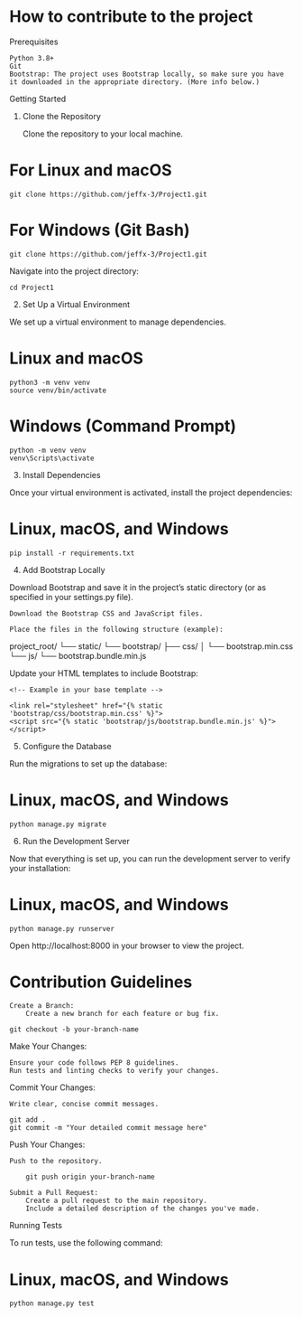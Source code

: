 # How to contribute to the project

Prerequisites

    Python 3.8+
    Git
    Bootstrap: The project uses Bootstrap locally, so make sure you have it downloaded in the appropriate directory. (More info below.)

Getting Started
1. Clone the Repository

    Clone the  repository to your local machine.

# For Linux and macOS
```
git clone https://github.com/jeffx-3/Project1.git

```

# For Windows (Git Bash)
```
git clone https://github.com/jeffx-3/Project1.git
```

Navigate into the project directory:

    cd Project1

2. Set Up a Virtual Environment

We  set up a virtual environment to manage dependencies.

# Linux and macOS
```
python3 -m venv venv
source venv/bin/activate
```

# Windows (Command Prompt)
```
python -m venv venv
venv\Scripts\activate
```

3. Install Dependencies

Once your virtual environment is activated, install the project dependencies:

# Linux, macOS, and Windows
```
pip install -r requirements.txt
```


4. Add Bootstrap Locally

Download Bootstrap and save it in the project’s static directory (or as specified in your settings.py file).

    Download the Bootstrap CSS and JavaScript files.

    Place the files in the following structure (example):

project_root/
└── static/
    └── bootstrap/
        ├── css/
        │   └── bootstrap.min.css
        └── js/
            └── bootstrap.bundle.min.js

Update your HTML templates to include Bootstrap:

    <!-- Example in your base template -->
  
    <link rel="stylesheet" href="{% static 'bootstrap/css/bootstrap.min.css' %}">
    <script src="{% static 'bootstrap/js/bootstrap.bundle.min.js' %}"></script>

5. Configure the Database

Run the migrations to set up the database:

# Linux, macOS, and Windows
```
python manage.py migrate
```

6. Run the Development Server

Now that everything is set up, you can run the development server to verify your installation:

# Linux, macOS, and Windows
```
python manage.py runserver
```

Open http://localhost:8000 in your browser to view the project.

# Contribution Guidelines

    Create a Branch:
        Create a new branch for each feature or bug fix.
```git
git checkout -b your-branch-name
```

Make Your Changes:

    Ensure your code follows PEP 8 guidelines.
    Run tests and linting checks to verify your changes.

Commit Your Changes:

    Write clear, concise commit messages.
```git
git add .
git commit -m "Your detailed commit message here"
```

Push Your Changes:

    Push to the repository.
```git
    git push origin your-branch-name
```

    Submit a Pull Request:
        Create a pull request to the main repository.
        Include a detailed description of the changes you've made.

Running Tests

To run tests, use the following command:

# Linux, macOS, and Windows
```
python manage.py test

